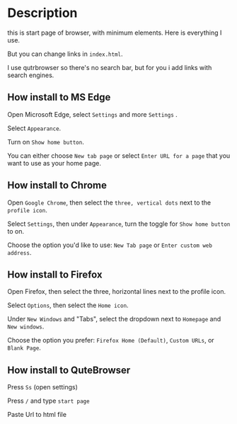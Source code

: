 # Description
this is start page of browser, with minimum elements. Here is everything I use.

But you can change links in `index.html`.

I use qutrbrowser so there's no search bar, but for you i add links with search engines.


## How install to **MS Edge**
Open Microsoft Edge, select `Settings` and more `Settings` .

Select `Appearance`.

Turn on `Show home button`.

You can either choose `New tab page` or select `Enter URL for a page` that you want to use as your home page.

## How install to **Chrome**
Open `Google Chrome`, then select the `three, vertical dots` next to the `profile icon`.

Select `Settings`, then under `Appearance`, turn the toggle for `Show home button` to on.

Choose the option you'd like to use: `New Tab page` or `Enter custom web address`.

## How install to **Firefox**
Open Firefox, then select the three, horizontal lines next to the profile icon.

Select `Options`, then select the `Home icon`.

Under `New Windows` and "Tabs", select the dropdown next to `Homepage` and `New windows`.

Choose the option you prefer: `Firefox Home (Default)`, `Custom URLs`, or `Blank Page`.

## How install to **QuteBrowser**
Press `Ss` (open settings)

Press `/` and type `start page`

Paste Url to html file
